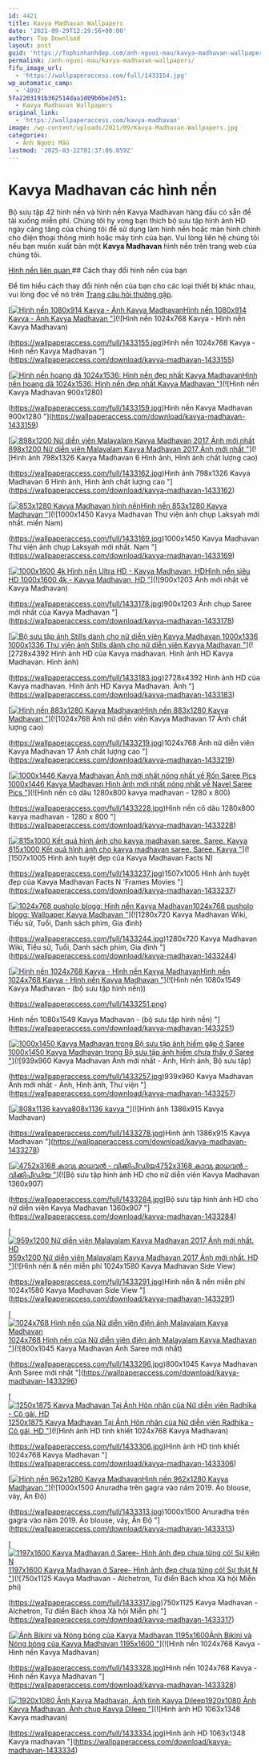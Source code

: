 ```yaml
---
id: 4421
title: Kavya Madhavan Wallpapers
date: '2021-09-29T12:29:56+00:00'
author: Top Download
layout: post
guid: 'https://Tophinhanhdep.com/anh-nguoi-mau/kavya-madhavan-wallpapers/'
permalink: /anh-nguoi-mau/kavya-madhavan-wallpapers/
fifu_image_url:
  - 'https://wallpaperaccess.com/full/1433154.jpg'
wp_automatic_camp:
  - '4092'
5fa2203191b362514daa1d09b6be2d51:
  - Kavya Madhavan Wallpapers
original_link:
  - 'https://wallpaperaccess.com/kavya-madhavan'
image: /wp-content/uploads/2021/09/Kavya-Madhavan-Wallpapers.jpg
categories:
  - Ảnh Người Mẫu
lastmod: '2025-03-22T01:37:06.859Z'
---
```

# Kavya Madhavan các hình nền

Bộ sưu tập 42 hình nền và hình nền Kavya Madhavan hàng đầu có sẵn để tải xuống miễn phí. Chúng tôi hy vọng bạn thích bộ sưu tập hình ảnh HD ngày càng tăng của chúng tôi để sử dụng làm hình nền hoặc màn hình chính cho điện thoại thông minh hoặc máy tính của bạn. Vui lòng liên hệ chúng tôi nếu bạn muốn xuất bản một **Kavya Madhavan** hình nền trên trang web của chúng tôi.

[Hình nền liên quan ](#related) ## Cách thay đổi hình nền của bạn

Để tìm hiểu cách thay đổi hình nền của bạn cho các loại thiết bị khác nhau, vui lòng đọc về nó trên [Trang câu hỏi thường gặp](https://tophinhanhdep.com/faq/).

  
[[![Hình nền 1080x914 Kavya - Ảnh Kavya Madhavan](https://wallpaperaccess.com/full/1433154.jpg)Hình nền 1080x914 Kavya - Ảnh Kavya Madhavan "](https://wallpaperaccess.com/download/kavya-madhavan-1433154)](![Hình nền 1024x768 Kavya - Hình nền Kavya Madhavan)

(https://wallpaperaccess.com/full/1433155.jpg)Hình nền 1024x768 Kavya - Hình nền Kavya Madhavan "](https://wallpaperaccess.com/download/kavya-madhavan-1433155)

 [[![Hình nền hoang dã 1024x1536: Hình nền đẹp nhất Kavya Madhavan](https://wallpaperaccess.com/full/1433157.jpg)Hình nền hoang dã 1024x1536: Hình nền đẹp nhất Kavya Madhavan "](https://wallpaperaccess.com/download/kavya-madhavan-1433157)](![Hình nền Kavya Madhavan 900x1280)

(https://wallpaperaccess.com/full/1433159.jpg)Hình nền Kavya Madhavan 900x1280 "](https://wallpaperaccess.com/download/kavya-madhavan-1433159)

[[![898x1200 Nữ diễn viên Malayalam Kavya Madhavan 2017 Ảnh mới nhất](https://wallpaperaccess.com/full/1433160.jpg)898x1200 Nữ diễn viên Malayalam Kavya Madhavan 2017 Ảnh mới nhất "](https://wallpaperaccess.com/download/kavya-madhavan-1433160)](![Hình ảnh 798x1326 Kavya Madhavan 6 Hình ảnh, Hình ảnh chất lượng cao)

(https://wallpaperaccess.com/full/1433162.jpg)Hình ảnh 798x1326 Kavya Madhavan 6 Hình ảnh, Hình ảnh chất lượng cao "](https://wallpaperaccess.com/download/kavya-madhavan-1433162)

[[![853x1280 Kavya Madhavan hình nền](https://wallpaperaccess.com/full/1433167.jpg)Hình nền 853x1280 Kavya Madhavan "](https://wallpaperaccess.com/download/kavya-madhavan-1433167)](![1000x1450 Kavya Madhavan Thư viện ảnh chụp Laksyah mới nhất.  miền Nam)

(https://wallpaperaccess.com/full/1433169.jpg)1000x1450 Kavya Madhavan Thư viện ảnh chụp Laksyah mới nhất. Nam "](https://wallpaperaccess.com/download/kavya-madhavan-1433169)

[[![1000x1600 4k Hình nền Ultra HD - Kavya Madhavan, HD](https://wallpaperaccess.com/full/1433170.jpg)Hình nền siêu HD 1000x1600 4k - Kavya Madhavan, HD "](https://wallpaperaccess.com/download/kavya-madhavan-1433170)](![900x1203 Ảnh mới nhất về Kavya Madhavan)

(https://wallpaperaccess.com/full/1433178.jpg)900x1203 Ảnh chụp Saree mới nhất của Kavya Madhavan "](https://wallpaperaccess.com/download/kavya-madhavan-1433178)

[[![Bộ sưu tập ảnh Stills dành cho nữ diễn viên Kavya Madhavan 1000x1336](https://wallpaperaccess.com/full/1433181.jpg)1000x1336 Thư viện ảnh Stills dành cho nữ diễn viên Kavya Madhavan "](https://wallpaperaccess.com/download/kavya-madhavan-1433181)](![2728x4392 Hình ảnh HD của Kavya madhavan.  Hình ảnh HD Kavya Madhavan.  Hình ảnh)

(https://wallpaperaccess.com/full/1433183.jpg)2728x4392 Hình ảnh HD của Kavya madhavan. Hình ảnh HD Kavya Madhavan. Ảnh "](https://wallpaperaccess.com/download/kavya-madhavan-1433183)

[[![Hình nền 883x1280 Kavya Madhavan](https://wallpaperaccess.com/full/1433216.jpg)Hình nền 883x1280 Kavya Madhavan "](https://wallpaperaccess.com/download/kavya-madhavan-1433216)](![1024x768 Ảnh nữ diễn viên Kavya Madhavan 17 Ảnh chất lượng cao)

(https://wallpaperaccess.com/full/1433219.jpg)1024x768 Ảnh nữ diễn viên Kavya Madhavan 17 Ảnh chất lượng cao "](https://wallpaperaccess.com/download/kavya-madhavan-1433219)

[[![1000x1446 Kavya Madhavan Ảnh mới nhất nóng nhất về Rốn Saree Pics](https://wallpaperaccess.com/full/1433220.jpg)1000x1446 Kavya Madhavan Hình ảnh mới nhất nóng nhất về Navel Saree Pics "](https://wallpaperaccess.com/download/kavya-madhavan-1433220)](![Hình nền cô dâu 1280x800 kavya madhavan - 1280 x 800)

(https://wallpaperaccess.com/full/1433228.jpg)Hình nền cô dâu 1280x800 kavya madhavan - 1280 x 800 "](https://wallpaperaccess.com/download/kavya-madhavan-1433228)

[[![815x1000 Kết quả hình ảnh cho kavya madhavan saree.  Saree.  Kavya](https://wallpaperaccess.com/full/1433235.jpg)815x1000 Kết quả hình ảnh cho kavya madhavan saree. Saree. Kavya "](https://wallpaperaccess.com/download/kavya-madhavan-1433235)](![1507x1005 Hình ảnh tuyệt đẹp của Kavya Madhavan Facts N)

(https://wallpaperaccess.com/full/1433237.jpg)1507x1005 Hình ảnh tuyệt đẹp của Kavya Madhavan Facts N 'Frames Movies "](https://wallpaperaccess.com/download/kavya-madhavan-1433237)

[[![1024x768 pusholo blogg: Hình nền Kavya Madhavan](https://wallpaperaccess.com/full/1433242.jpg)1024x768 pusholo blogg: Wallpaper Kavya Madhavan "](https://wallpaperaccess.com/download/kavya-madhavan-1433242)](![1280x720 Kavya Madhavan Wiki, Tiểu sử, Tuổi, Danh sách phim, Gia đình)

(https://wallpaperaccess.com/full/1433244.jpg)1280x720 Kavya Madhavan Wiki, Tiểu sử, Tuổi, Danh sách phim, Gia đình "](https://wallpaperaccess.com/download/kavya-madhavan-1433244)

[[![Hình nền 1024x768 Kavya - Hình nền Kavya Madhavan](https://wallpaperaccess.com/full/1433248.jpg)Hình nền 1024x768 Kavya - Hình nền Kavya Madhavan "](https://wallpaperaccess.com/download/kavya-madhavan-1433248)](![Hình nền 1080x1549 Kavya Madhavan - (bộ sưu tập hình nền))

(https://wallpaperaccess.com/full/1433251.png)

Hình nền 1080x1549 Kavya Madhavan - (bộ sưu tập hình nền) "](https://wallpaperaccess.com/download/kavya-madhavan-1433251)

[[![1000x1450 Kavya Madhavan trong Bộ sưu tập ảnh hiếm gặp ở Saree](https://wallpaperaccess.com/full/1433255.jpg)1000x1450 Kavya Madhavan trong Bộ sưu tập ảnh hiếm chưa thấy ở Saree "](https://wallpaperaccess.com/download/kavya-madhavan-1433255)](![939x960 Kavya Madhavan Ảnh mới nhất - Ảnh, Hình ảnh, Bộ sưu tập)

(https://wallpaperaccess.com/full/1433257.jpg)939x960 Kavya Madhavan Ảnh mới nhất - Ảnh, Hình ảnh, Thư viện "](https://wallpaperaccess.com/download/kavya-madhavan-1433257)

[[![808x1136 kavya](https://wallpaperaccess.com/full/1433277.jpg)808x1136 kavya "](https://wallpaperaccess.com/download/kavya-madhavan-1433277)](![Hình ảnh 1386x915 Kavya Madhavan)

(https://wallpaperaccess.com/full/1433278.jpg)Hình ảnh 1386x915 Kavya Madhavan "](https://wallpaperaccess.com/download/kavya-madhavan-1433278)

[[![4752x3168 കാവ്യ മാധവൻ - വിക്കിപീഡിയ](https://wallpaperaccess.com/full/1433281.jpg)4752x3168 കാവ്യ മാധവൻ - വിക്കിപീഡിയ "](https://wallpaperaccess.com/download/kavya-madhavan-1433281)](![Bộ sưu tập hình ảnh HD cho nữ diễn viên Kavya Madhavan 1360x907)

(https://wallpaperaccess.com/full/1433284.jpg)Bộ sưu tập hình ảnh HD cho nữ diễn viên Kavya Madhavan 1360x907 "](https://wallpaperaccess.com/download/kavya-madhavan-1433284)

[[![959x1200 Nữ diễn viên Malayalam Kavya Madhavan 2017 Ảnh mới nhất.  HD](https://wallpaperaccess.com/full/1433290.jpg)959x1200 Nữ diễn viên Malayalam Kavya Madhavan 2017 Ảnh mới nhất. HD "](https://wallpaperaccess.com/download/kavya-madhavan-1433290)](![Hình nền & nền miễn phí 1024x1580 Kavya Madhavan Side View)

(https://wallpaperaccess.com/full/1433291.jpg)Hình nền &amp; nền miễn phí 1024x1580 Kavya Madhavan Side View "](https://wallpaperaccess.com/download/kavya-madhavan-1433291)

[[![1024x768 Hình nền của Nữ diễn viên điện ảnh Malayalam Kavya Madhavan](https://wallpaperaccess.com/full/1433294.jpg)1024x768 Hình nền của Nữ diễn viên điện ảnh Malayalam Kavya Madhavan "](https://wallpaperaccess.com/download/kavya-madhavan-1433294)](![800x1045 Kavya Madhavan Ảnh Saree mới nhất)

(https://wallpaperaccess.com/full/1433296.jpg)800x1045 Kavya Madhavan Ảnh Saree mới nhất "](https://wallpaperaccess.com/download/kavya-madhavan-1433296)

[[![1250x1875 Kavya Madhavan Tại Ảnh Hôn nhân của Nữ diễn viên Radhika - Cô gái, HD](https://wallpaperaccess.com/full/1433304.jpg)1250x1875 Kavya Madhavan Tại Ảnh Hôn nhân của Nữ diễn viên Radhika - Cô gái, HD "](https://wallpaperaccess.com/download/kavya-madhavan-1433304)](![Hình ảnh HD tinh khiết 1024x768 Kavya Madhavan)

(https://wallpaperaccess.com/full/1433306.jpg)Hình ảnh HD tinh khiết 1024x768 Kavya Madhavan "](https://wallpaperaccess.com/download/kavya-madhavan-1433306)

[[![Hình nền 962x1280 Kavya Madhavan](https://wallpaperaccess.com/full/1433308.jpg)Hình nền 962x1280 Kavya Madhavan "](https://wallpaperaccess.com/download/kavya-madhavan-1433308)](![1000x1500 Anuradha trên gagra vào năm 2019. Áo blouse, váy, Ấn Độ)

(https://wallpaperaccess.com/full/1433313.jpg)1000x1500 Anuradha trên gagra vào năm 2019. Áo blouse, váy, Ấn Độ "](https://wallpaperaccess.com/download/kavya-madhavan-1433313)

[ [![1197x1600 Kavya Madhavan ở Saree- Hình ảnh đẹp chưa từng có!  Sự kiện N](https://wallpaperaccess.com/full/1433315.jpg)1197x1600 Kavya Madhavan ở Saree- Hình ảnh đẹp chưa từng có! Sự thật N "](https://wallpaperaccess.com/download/kavya-madhavan-1433315)](![750x1125 Kavya Madhavan - Alchetron, Từ điển Bách khoa Xã hội Miễn phí)

(https://wallpaperaccess.com/full/1433317.jpg)750x1125 Kavya Madhavan - Alchetron, Từ điển Bách khoa Xã hội Miễn phí "](https://wallpaperaccess.com/download/kavya-madhavan-1433317)

[[![Ảnh Bikini và Nóng bỏng của Kavya Madhavan 1195x1600](https://wallpaperaccess.com/full/1433326.jpg)Ảnh Bikini và Nóng bỏng của Kavya Madhavan 1195x1600 "](https://wallpaperaccess.com/download/kavya-madhavan-1433326)](![Hình nền 1024x768 Kavya - Hình nền Kavya Madhavan)

(https://wallpaperaccess.com/full/1433328.jpg)Hình nền 1024x768 Kavya - Hình nền Kavya Madhavan "](https://wallpaperaccess.com/download/kavya-madhavan-1433328)

[[![1920x1080 Ảnh Kavya Madhavan, Ảnh tĩnh Kavya Dileep](https://wallpaperaccess.com/full/1433330.jpg)1920x1080 Ảnh Kavya Madhavan, Ảnh chụp Kavya Dileep "](https://wallpaperaccess.com/download/kavya-madhavan-1433330)](![Hình ảnh HD 1063x1348 Kavya madhavan)

(https://wallpaperaccess.com/full/1433334.jpg)Hình ảnh HD 1063x1348 Kavya madhavan "](https://wallpaperaccess.com/download/kavya-madhavan-1433334)
